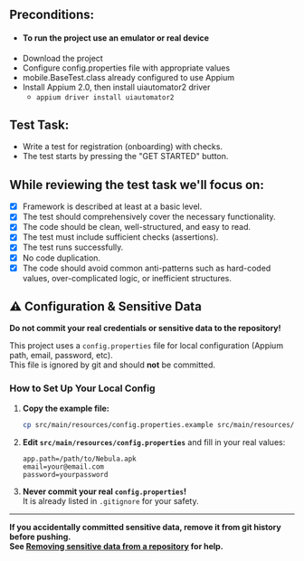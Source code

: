## Preconditions:
- #### To run the project use an emulator or real device
- Download the project
- Configure config.properties file with appropriate values
- mobile.BaseTest.class already configured to use Appium
- Install Appium 2.0, then install uiautomator2 driver
  - `appium driver install uiautomator2`

## Test Task:
- Write a test for registration (onboarding) with checks.
- The test starts by pressing the "GET STARTED" button.

## While reviewing the test task we'll focus on:
- [x] Framework is described at least at a basic level.
- [x] The test should comprehensively cover the necessary functionality.
- [x] The code should be clean, well-structured, and easy to read.
- [x] The test must include sufficient checks (assertions).
- [x] The test runs successfully.
- [x] No code duplication.
- [x] The code should avoid common anti-patterns such as hard-coded values, over-complicated logic, or inefficient structures.

## ⚠️ Configuration & Sensitive Data

**Do not commit your real credentials or sensitive data to the repository!**

This project uses a `config.properties` file for local configuration (Appium path, email, password, etc).  
This file is ignored by git and should **not** be committed.

### How to Set Up Your Local Config

1. **Copy the example file:**
    ```sh
    cp src/main/resources/config.properties.example src/main/resources/config.properties
    ```
2. **Edit `src/main/resources/config.properties`** and fill in your real values:
    ```
    app.path=/path/to/Nebula.apk
    email=your@email.com
    password=yourpassword
    ```

3. **Never commit your real `config.properties`!**  
   It is already listed in `.gitignore` for your safety.

---

**If you accidentally committed sensitive data, remove it from git history before pushing.  
See [Removing sensitive data from a repository](https://docs.github.com/en/authentication/keeping-your-account-and-data-secure/removing-sensitive-data-from-a-repository) for help.**
